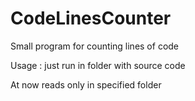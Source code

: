 # CodeLinesCounter
Small program for counting lines of code 

Usage : just run in folder with source code

At now reads only in specified folder
